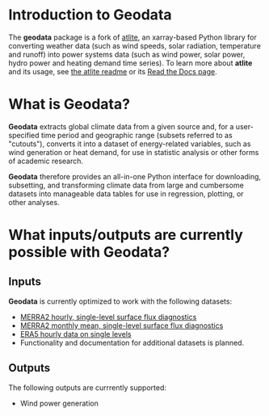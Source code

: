 # Introduction to Geodata

The **geodata** package is a fork of [atlite](https://github.com/PyPSA/atlite), an xarray-based Python library for converting weather data (such as wind speeds, solar radiation, temperature and runoff) into power systems data (such as wind power, solar power, hydro power and heating demand time series). To learn more about **atlite** and its usage, see [the atlite readme](https://github.com/PyPSA/atlite/blob/master/README.rst) or its [Read the Docs page](https://atlite.readthedocs.io/en/latest/introduction.html).

# What is Geodata?

**Geodata** extracts global climate data from a given source and, for a user-specified time period and geographic range (subsets referred to as "cutouts"), converts it into a dataset of energy-related variables, such as wind generation or heat demand, for use in statistic analysis or other forms of academic research.

**Geodata** therefore provides an all-in-one Python interface for downloading, subsetting, and transforming climate data from large and cumbersome datasets into manageable data tables for use in regression, plotting, or other analyses.

# What inputs/outputs are currently possible with Geodata?

## Inputs
**Geodata** is currently optimized to work with the following datasets:
* [MERRA2 hourly, single-level surface flux diagnostics](https://disc.gsfc.nasa.gov/datasets/M2T1NXFLX_5.12.4/summary)
* [MERRA2 monthly mean, single-level surface flux diagnostics](https://disc.gsfc.nasa.gov/datasets/M2TMNXFLX_5.12.4/summary)
* [ERA5 hourly data on single levels](https://cds.climate.copernicus.eu/cdsapp#!/dataset/reanalysis-era5-single-levels?tab=overview)
* Functionality and documentation for additional datasets is planned.

## Outputs
The following outputs are currrently supported:
* Wind power generation


